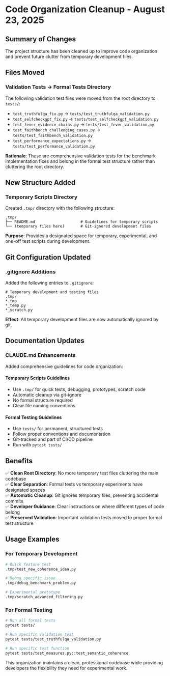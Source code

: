 # Code Organization Cleanup - August 23, 2025

## Summary of Changes

The project structure has been cleaned up to improve code organization and prevent future clutter from temporary development files.

## Files Moved

### Validation Tests → Formal Tests Directory
The following validation test files were moved from the root directory to `tests/`:

- `test_truthfulqa_fix.py` → `tests/test_truthfulqa_validation.py`
- `test_selfcheckgpt_fix.py` → `tests/test_selfcheckgpt_validation.py` 
- `test_fever_evidence_chains.py` → `tests/test_fever_validation.py`
- `test_faithbench_challenging_cases.py` → `tests/test_faithbench_validation.py`
- `test_performance_expectations.py` → `tests/test_performance_validation.py`

**Rationale**: These are comprehensive validation tests for the benchmark implementation fixes and belong in the formal test structure rather than cluttering the root directory.

## New Structure Added

### Temporary Scripts Directory
Created `.tmp/` directory with the following structure:

```
.tmp/
├── README.md                    # Guidelines for temporary scripts
└── (temporary files here)       # Git-ignored development files
```

**Purpose**: Provides a designated space for temporary, experimental, and one-off test scripts during development.

## Git Configuration Updated

### .gitignore Additions
Added the following entries to `.gitignore`:

```gitignore
# Temporary development and testing files
.tmp/
*.tmp
*_temp.py
*_scratch.py
```

**Effect**: All temporary development files are now automatically ignored by git.

## Documentation Updates

### CLAUDE.md Enhancements
Added comprehensive guidelines for code organization:

#### Temporary Scripts Guidelines
- Use `.tmp/` for quick tests, debugging, prototypes, scratch code
- Automatic cleanup via git-ignore
- No formal structure required
- Clear file naming conventions

#### Formal Testing Guidelines  
- Use `tests/` for permanent, structured tests
- Follow proper conventions and documentation
- Git-tracked and part of CI/CD pipeline
- Run with `pytest tests/`

## Benefits

✅ **Clean Root Directory**: No more temporary test files cluttering the main codebase  
✅ **Clear Separation**: Formal tests vs temporary experiments have designated spaces  
✅ **Automatic Cleanup**: Git ignores temporary files, preventing accidental commits  
✅ **Developer Guidance**: Clear instructions on where different types of code belong  
✅ **Preserved Validation**: Important validation tests moved to proper formal test structure

## Usage Examples

### For Temporary Development
```bash
# Quick feature test
.tmp/test_new_coherence_idea.py

# Debug specific issue  
.tmp/debug_benchmark_problem.py

# Experimental prototype
.tmp/scratch_advanced_filtering.py
```

### For Formal Testing
```bash
# Run all formal tests
pytest tests/

# Run specific validation test
pytest tests/test_truthfulqa_validation.py

# Run specific test function
pytest tests/test_measures.py::test_semantic_coherence
```

This organization maintains a clean, professional codebase while providing developers the flexibility they need for experimental work.
